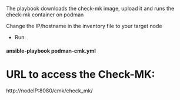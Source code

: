 The playbook downloads the check-mk image, upload it and runs the check-mk container on podman

Change the IP/hostname in the inventory file to your target node

* Run: 
#### ansible-playbook podman-cmk.yml

# URL to access the Check-MK: 
http://nodeIP:8080/cmk/check_mk/